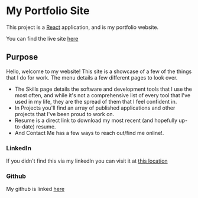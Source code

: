# My Portfolio Site

This project is a [React](https://reactjs.org/) application, and is my portfolio website.

You can find the live site [here](https://zakariah.xyz)

## Purpose

Hello, welcome to my website! This site is a showcase of a few of the things that I do for work. The menu details a few different pages to look over.
* The Skills page details the software and development tools that I use the most often, and while it's not a comprehensive list of every tool that I've used in my life, they are the spread of them that I feel confident in.
* In Projects you'll find an array of published applications and other projects that I've been proud to work on.
* Resume is a direct link to download my most recent (and hopefully up-to-date) resume.
* And Contact Me has a few ways to reach out/find me online!.

### LinkedIn

If you didn't find this via my linkedIn you can visit it at [this location](https://www.linkedin.com/in/zakariah-om/)

### Github

My github is linked [here](https://github.com/Rancor38)
